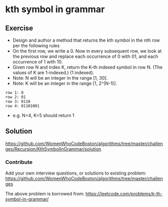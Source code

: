 # kth symbol in grammar

## Exercise
* Design and author a method that returns the kth symbol in the nth row per the following rules
* On the first row, we write a 0. Now in every subsequent row, we look at the previous row and replace each occurrence of 0 with 01, and each occurrence of 1 with 10.
* Given row N and index K, return the K-th indexed symbol in row N. (The values of K are 1-indexed.) (1 indexed).
* Note: N will be an integer in the range [1, 30].
* Note: K will be an integer in the range [1, 2^(N-1)].
```
row 1: 0
row 2: 01
row 3: 0110
row 4: 01101001
```
* e.g. N=4, K=5 should return 1

## Solution
https://github.com/WomenWhoCodeBoston/algorithms/tree/master/challenges/Recursion/KthSymbolInGrammar/solution

### Contribute
Add your own interview questions, or solutions to existing problem: https://github.com/WomenWhoCodeBoston/algorithms/tree/master/challenges

The above problem is borrowed from: https://leetcode.com/problems/k-th-symbol-in-grammar/

